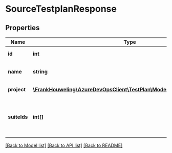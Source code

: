 # SourceTestplanResponse

## Properties
Name | Type | Description | Notes
------------ | ------------- | ------------- | -------------
**id** | **int** | ID of the test plan. | [optional] 
**name** | **string** | Name of the test plan. | [optional] 
**project** | [**\FrankHouweling\AzureDevOpsClient\TestPlan\Model\TeamProjectReference**](TeamProjectReference.md) | project reference | [optional] 
**suiteIds** | **int[]** | Id of suites to be cloned inside source Test Plan | [optional] 

[[Back to Model list]](../README.md#documentation-for-models) [[Back to API list]](../README.md#documentation-for-api-endpoints) [[Back to README]](../README.md)


